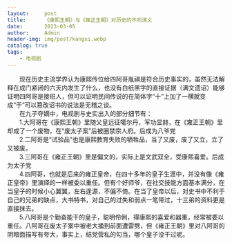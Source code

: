 ```yaml
---
layout:     post
title:      《康熙王朝》与《雍正王朝》对历史的不同演义
date:       2023-03-05
author:     Admin
header-img: img/post/kangxi.webp
catalog: true
tags:
    - 电视剧
---
```

&emsp;&emsp;现在历史主流学界认为康熙传位给四阿哥胤禛是符合历史事实的，虽然无法解释在成门紧闭的六天内发生了什么，也没有白纸黑字的直接证据（满文遗诏）能够证明四阿哥是接班人，但可以证明民间传说的在简体字“十”上加了一横就变成“于”可以篡改诏书的说法是无稽之谈。
<br>
&emsp;&emsp;在九子夺嫡中，电视剧与史实出入的部分细节有：
<br>
&emsp;&emsp;1.大阿哥在《康熙王朝》里随父皇远征噶尔丹，军功显赫，在《雍正王朝》里却成了一个废物，在“废太子案”后被圈禁宗人府。后成为八爷党
<br>
&emsp;&emsp;2.二阿哥是“试验品”也是康熙教育失败的牺牲品，当了又废，废了又立，立了又被废。
<br>
&emsp;&emsp;3.三阿哥在《雍正王朝》里是偏文的，实际上是文武双全，受康熙喜爱。后成为太子党
<br>
&emsp;&emsp;4.四阿哥，也就是后来的雍正皇帝，在四十多年的皇子生涯中，并没有像《雍正皇帝》里演绎的一样被委以重任。但有个好师爷，在社交技能方面基本满分，在当皇子的时候小心翼翼，左右逢源，不偏不倚。在当了皇帝以后，对史书中不利于自己的兄弟的缺点，大书特书，对自己的过失和弱点一笔带过，十三弟的资料更是直接抹去。
<br>
&emsp;&emsp;5.八阿哥是个勤奋能干的皇子，聪明伶俐，得康熙的喜爱和器重，经常被委以重任。八阿哥在废太子案中被老大捅到前面遭雷劈，但《雍正王朝》里对八阿哥的阴暗面描写有夸大，事实上，结党营私的勾当，哪个皇子没干过呢。